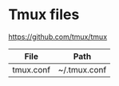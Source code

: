 # Tmux files
https://github.com/tmux/tmux

| File | Path |
| ------ | ------ |
| tmux.conf | ~/.tmux.conf |
